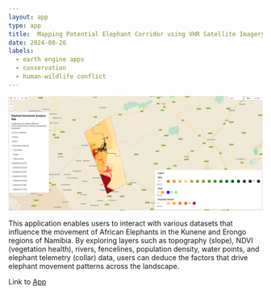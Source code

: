 ```yaml
---
layout: app
type: app
title:  Mapping Potential Elephant Corridor using VHR Satellite Imagery and Telemetry Data
date: 2024-08-26
labels:
  - earth engine apps
  - conservation
  - human-wildlife conflict
---
```


<img class='medium sized image' src="../apps/elephant-movement-app.png">

This application enables users to interact with various datasets that influence the movement of African Elephants in the Kunene and Erongo regions of Namibia. By exploring layers such as topography (slope), NDVI (vegetation health), rivers, fencelines, population density, water points, and elephant telemetry (collar) data, users can deduce the factors that drive elephant movement patterns across the landscape.

Link to [App](https://kimeu.users.earthengine.app/view/elephant-movement)
